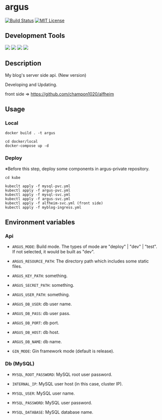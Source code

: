 # argus

[![Build Status](https://travis-ci.com/champon1020/argus.svg?token=aSPPKuPzB5pbM6AFGxtS&branch=master)](https://travis-ci.com/champon1020/argus)
[![MIT License](http://img.shields.io/badge/license-MIT-blue.svg?style=flat)](LICENSE)

## Development Tools

[![](https://img.shields.io/badge/golang-1.13.4-blue)](https://golang.org/doc/)
[![](https://img.shields.io/badge/gin-1.5.0-blue)](https://github.com/gin-gonic/gin)
[![](https://img.shields.io/badge/gosqldriver-1.5.0-blue)](https://github.com/go-sql-driver/mysql)
[![](https://img.shields.io/badge/jwtgo-3.2.0-red)](https://github.com/dgrijalva/jwt-go)

## Description
My blog's server side api. (New version)

Developing and Updating.

front side => https://github.com/champon1020/alfheim

## Usage

### Local

```
docker build . -t argus

cd docker/local
docker-compose up -d
```

### Deploy

※Before this step, deploy some components in argus-private repository.

```
cd kube

kubeclt apply -f mysql-pvc.yml
kubectl apply -f argus-pvc.yml
kubectl apply -f mysql-svc.yml
kubectl apply -f argus-svc.yml
kubectl apply -f alfheim-svc.yml (front side)
kubectl apply -f myblog-ingress.yml
```

## Environment variables

### Api

- ```ARGUS_MODE```: Build mode. 
The types of mode are "deploy" | "dev" | "test". 
If not selected, it would be built as "dev".

- ```ARGUS_RESOURCE_PATH```: The directory path which includes some static files.

- ```ARGUS_KEY_PATH```: something.

- ```ARGUS_SECRET_PATH```: something.

- ```ARGUS_USER_PATH```: something.

- ```ARGUS_DB_USER```: db user name.

- ```ARGUS_DB_PASS```: db user pass.

- ```ARGUS_DB_PORT```: db port.

- ```ARGUS_DB_HOST```: db host.

- ```ARGUS_DB_NAME```: db name.

- ```GIN_MODE```: Gin framework mode (default is release).


### Db (MySQL)

- ```MYSQL_ROOT_PASSWORD```: MySQL root user password.

- ```INTERNAL_IP```: MySQL user host (in this case, cluster IP).

- ```MYSQL_USER```: MySQL user name.

- ```MYSQL_PASSWORD```: MySQL user password.

- ```MYSQL_DATABASE```: MySQL database name.
